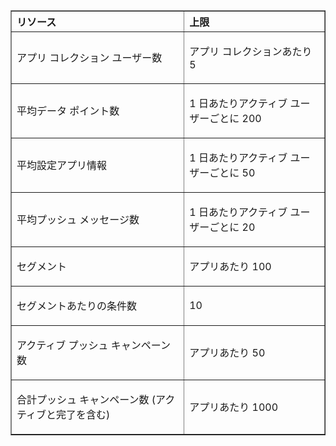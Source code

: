 <table cellspacing="0" border="1">
<tr>
   <th align="left" valign="middle">リソース</th>
   <th align="left" valign="middle">上限</th>
</tr>
<tr>
   <td valign="middle"><p>アプリ コレクション ユーザー数</p></td>
   <td valign="middle"><p>アプリ コレクションあたり 5</p></td>
</tr>
<tr>
   <td valign="middle"><p>平均データ ポイント数</p></td>
   <td valign="middle"><p>1 日あたりアクティブ ユーザーごとに 200</p></td>
</tr>
<tr>
   <td valign="middle"><p>平均設定アプリ情報</p></td>
   <td valign="middle"><p>1 日あたりアクティブ ユーザーごとに 50</p></td>
</tr>
<tr>
   <td valign="middle"><p>平均プッシュ メッセージ数</p></td>
   <td valign="middle"><p>1 日あたりアクティブ ユーザーごとに 20</p></td>
</tr>
<tr>
   <td valign="middle"><p>セグメント</p></td>
   <td valign="middle"><p>アプリあたり 100</p></td>
</tr>
<tr>
   <td valign="middle"><p>セグメントあたりの条件数</p></td>
   <td valign="middle"><p>10</p></td>
</tr>
<tr>
   <td valign="middle"><p>アクティブ プッシュ キャンペーン数</p></td>
   <td valign="middle"><p>アプリあたり 50</p></td>
</tr>
<tr>
   <td valign="middle"><p>合計プッシュ キャンペーン数 (アクティブと完了を含む)</p></td>
   <td valign="middle"><p>アプリあたり 1000</p></td>
</tr>
</table>

<!---HONumber=July15_HO3-->